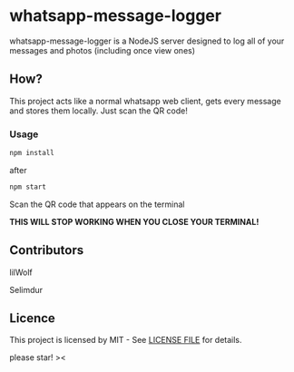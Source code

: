 # whatsapp-message-logger
whatsapp-message-logger is a NodeJS server designed to log all of your messages and photos (including once view ones)

## How?
This project acts like a normal whatsapp web client, gets every message and stores them locally. Just scan the QR code!

### Usage

```javascript
npm install
```
after 

```javascript
npm start
```

Scan the QR code that appears on the terminal

**THIS WILL STOP WORKING WHEN YOU CLOSE YOUR TERMINAL!**

## Contributors

lilWolf

Selimdur

## Licence

This project is licensed by MIT - See [LICENSE FILE](LICENSE) for details.

please star! ><
